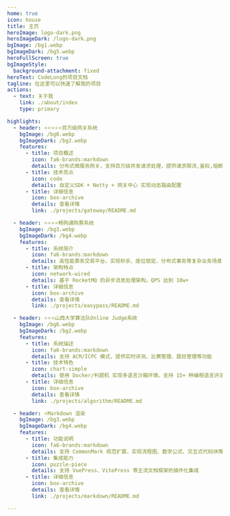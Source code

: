 ```yaml
---
home: true
icon: house
title: 主页
heroImage: logo-dark.png
heroImageDark: /logo-dark.png
bgImage: /bg1.webp
bgImageDark: /bg5.webp
heroFullScreen: true
bgImageStyle:
  background-attachment: fixed
heroText: CodeLong的项目文档
tagline: 在这里可以快速了解我的项目
actions:
  - text: 关于我
    link: ./about/index
    type: primary

highlights:
  - header: ⭐⭐⭐⭐⭐百万级网关系统
    bgImage: /bg6.webp
    bgImageDark: /bg2.webp
    features:
      - title: 项目概述
        icon: fa6-brands:markdown
        details: 分布式微服务网关，支持百万级并发请求处理，提供请求限流,鉴权,熔断等核心能力
      - title: 技术亮点
        icon: code
        details: 自定义SDK + Netty + 网关中心 实现动态路由配置
      - title: 详细信息
        icon: box-archive
        details: 查看详情
        link: ./projects/gateway/README.md

  - header: ⭐⭐⭐⭐畅购通购票系统
    bgImage: /bg3.webp
    bgImageDark: /bg4.webp
    features:
      - title: 系统简介
        icon: fa6-brands:markdown
        details: 高性能票务交易平台，实现秒杀、座位锁定、分布式事务等复杂业务场景
      - title: 架构特点
        icon: network-wired
        details: 基于 RocketMQ 的异步消息处理架构，QPS 达到 10w+
      - title: 详细信息
        icon: box-archive
        details: 查看详情
        link: ./projects/easypass/README.md

  - header: ⭐⭐⭐山西大学算法队Online Judge系统
    bgImage: /bg6.webp
    bgImageDark: /bg2.webp
    features:
      - title: 系统描述
        icon: fa6-brands:markdown
        details: 支持 ACM/ICPC 模式，提供实时评测、比赛管理、题目管理等功能
      - title: 技术特色
        icon: chart-simple
        details: 使用 Docker/判题机 实现多语言沙箱环境，支持 15+ 种编程语言评测
      - title: 详细信息
        icon: box-archive
        details: 查看详情
        link: ./projects/algorithm/README.md

  - header: ⭐Markdown 渲染
    bgImage: /bg3.webp
    bgImageDark: /bg4.webp
    features:
      - title: 功能说明
        icon: fa6-brands:markdown
        details: 支持 CommonMark 规范扩展，实现流程图、数学公式、交互式代码块等特色功能
      - title: 集成能力
        icon: puzzle-piece
        details: 支持 VuePress、VitePress 等主流文档框架的插件化集成
      - title: 详细信息
        icon: box-archive
        details: 查看详情
        link: ./projects/markdown/README.md

---
```

